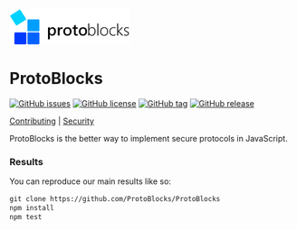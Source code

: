 ![ProtoBlocks](logo.png)

# ProtoBlocks
[![GitHub issues](https://img.shields.io/github/issues/ProtoBlocks/ProtoBlocks)](https://github.com/ProtoBlocks/ProtoBlocks/issues)
[![GitHub license](https://img.shields.io/github/license/ProtoBlocks/ProtoBlocks)](https://github.com/ProtoBlocks/ProtoBlocks/blob/master/LICENSE)
[![GitHub tag](https://img.shields.io/github/tag/ProtoBlocks/ProtoBlocks.svg)](https://github.com/ProtoBlocks/ProtoBlocks/tags)
[![GitHub release](https://img.shields.io/github/release/ProtoBlocks/ProtoBlocks.svg)](https://github.com/ProtoBlocks/ProtoBlocks/releases)

[Contributing](https://github.com/ProtoBlocks/ProtoBlocks/blob/master/CONTRIBUTING.md) |
[Security](https://github.com/ProtoBlocks/ProtoBlocks/blob/master/SECURITY.md)

ProtoBlocks is the better way to implement secure protocols in JavaScript.

### Results
You can reproduce our main results like so:

```
git clone https://github.com/ProtoBlocks/ProtoBlocks
npm install
npm test
```

